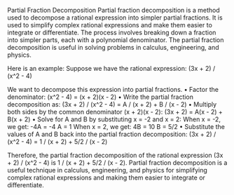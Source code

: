 Partial Fraction Decomposition
Partial fraction decomposition is a method used to decompose a rational expression into simpler partial fractions. It is used to simplify complex rational expressions and make them easier to integrate or differentiate. The process involves breaking down a fraction into simpler parts, each with a polynomial denominator. The partial fraction decomposition is useful in solving problems in calculus, engineering, and physics.

Here is an example:
Suppose we have the rational expression:
(3x + 2) / (x^2 - 4)

We want to decompose this expression into partial fractions.
•	Factor the denominator: (x^2 - 4) = (x + 2)(x - 2)
•	Write the partial fraction decomposition as:
(3x + 2) / (x^2 - 4) = A / (x + 2) + B / (x - 2)
•	Multiply both sides by the common denominator (x + 2)(x - 2):
(3x + 2) = A(x - 2) + B(x + 2)
•	Solve for A and B by substituting x = -2 and x = 2:
When x = -2, we get:
-4A = -4
A = 1
When x = 2, we get:
4B = 10
B = 5/2
•	Substitute the values of A and B back into the partial fraction decomposition:
(3x + 2) / (x^2 - 4) = 1 / (x + 2) + 5/2 / (x - 2)

Therefore, the partial fraction decomposition of the rational expression (3x + 2) / (x^2 - 4) is 1 / (x + 2) + 5/2 / (x - 2).
Partial fraction decomposition is a useful technique in calculus, engineering, and physics for simplifying complex rational expressions and making them easier to integrate or differentiate.

